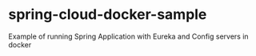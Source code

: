 # spring-cloud-docker-sample
Example of running Spring Application with Eureka and Config servers in docker
